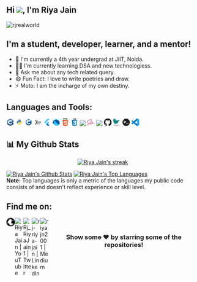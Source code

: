 ## Hi <img src="https://raw.githubusercontent.com/MartinHeinz/MartinHeinz/master/wave.gif" width="30px">, I'm Riya Jain
<p align="left"> <img src="https://komarev.com/ghpvc/?username=rjrealworld&label=Views&color=blue&style=plastic" alt="rjrealworld" /> </p>

## I'm a student, developer, learner, and a mentor!
- 🏫 I'm currently a 4th year undergrad at JIIT, Noida.
- 👩‍💻 I'm currently learning DSA and new technologiess.
- 💬 Ask me about any tech related query.
- 😄 Fun Fact: I love to write poetries and draw.
- ⚡ Moto: I am the incharge of my own destiny.


## Languages and Tools:

<code><img height="20" src="https://raw.githubusercontent.com/github/explore/80688e429a7d4ef2fca1e82350fe8e3517d3494d/topics/cpp/cpp.png"></code>
<code><img height="20" src="https://raw.githubusercontent.com/github/explore/80688e429a7d4ef2fca1e82350fe8e3517d3494d/topics/python/python.png"></code>
<code><img height="20" src="https://raw.githubusercontent.com/github/explore/80688e429a7d4ef2fca1e82350fe8e3517d3494d/topics/c/c.png"></code>
<code><img height="20" src="https://raw.githubusercontent.com/github/explore/80688e429a7d4ef2fca1e82350fe8e3517d3494d/topics/haskell/haskell.png"></code>
<code><img height="20" src="https://raw.githubusercontent.com/github/explore/80688e429a7d4ef2fca1e82350fe8e3517d3494d/topics/flutter/flutter.png"></code>
<code><img height="20" src="https://raw.githubusercontent.com/github/explore/80688e429a7d4ef2fca1e82350fe8e3517d3494d/topics/dart/dart.png"></code>
<code><img height="20" src="https://raw.githubusercontent.com/github/explore/80688e429a7d4ef2fca1e82350fe8e3517d3494d/topics/html/html.png"></code>
<code><img height="20" src="https://raw.githubusercontent.com/github/explore/80688e429a7d4ef2fca1e82350fe8e3517d3494d/topics/css/css.png"></code>
<code><img height="20" src="https://img.icons8.com/color/48/000000/bootstrap.png"></code>
<code><img height="20" src="https://raw.githubusercontent.com/github/explore/80688e429a7d4ef2fca1e82350fe8e3517d3494d/topics/sass/sass.png"></code>
<code><img height="20" src="https://img.icons8.com/color/48/000000/git.png"></code>
<code><img height="20" src="https://raw.githubusercontent.com/github/explore/78df643247d429f6cc873026c0622819ad797942/topics/github/github.png"></code>
<code><img height="20" src="https://raw.githubusercontent.com/github/explore/78df643247d429f6cc873026c0622819ad797942/topics/latex/latex.png"></code>
<code><img height="20" src="https://raw.githubusercontent.com/github/explore/80688e429a7d4ef2fca1e82350fe8e3517d3494d/topics/terminal/terminal.png"></code>
<code><img height="20" src="https://raw.githubusercontent.com/github/explore/80688e429a7d4ef2fca1e82350fe8e3517d3494d/topics/visual-studio-code/visual-studio-code.png"></code> 
<br>

## 📊 My Github Stats

<p align="center">
    <a href="https://github.com/rjrealworld/github-readme-streak-stats">
        <img title="🔥 Get streak stats for your profile at git.io/streak-stats" alt="Riya Jain's streak" src="https://github-readme-streak-stats.herokuapp.com/?user=rjrealworld&theme=black-ice&hide_border=true&stroke=0000&background=060A0CD0"/>
    </a>
</p>

<a href="https://github.com/rjrealworld/github-readme-stats"><img alt="Riya Jain's Github Stats" src="https://github-readme-stats.vercel.app/api?username=rjrealworld&show_icons=true&count_private=true&theme=react&hide_border=true&bg_color=0D1117" /></a>
<a href="https://github.com/rjrealwrold/github-readme-stats"><img alt="Riya Jain's Top Languages" src="https://github-readme-stats.vercel.app/api/top-langs/?username=rjrealworld&langs_count=8&count_private=true&layout=compact&theme=react&hide_border=true&bg_color=0D1117"/></a>
<br/>
<b>Note:</b> Top languages is only a metric of the languages my public code consists of and doesn't reflect experience or skill level.


## Find me on:

[<img align="left" alt="https://portfolios.talentsprint.com/~riya_jain" width="22px" src="https://raw.githubusercontent.com/iconic/open-iconic/master/svg/globe.svg" />][website]
[<img align="left" alt="Riya Jain | YouTube" width="22px" src="https://cdn.jsdelivr.net/npm/simple-icons@v3/icons/youtube.svg" />][youtube]
[<img align="left" alt="Rj_RiyaJain1 | Twitter" width="22px" src="https://cdn.jsdelivr.net/npm/simple-icons@v3/icons/twitter.svg" />][twitter]
[<img align="left" alt="rj-riya-jain | LinkedIn" width="22px" src="https://cdn.jsdelivr.net/npm/simple-icons@v3/icons/linkedin.svg" />][linkedin]
[<img align="left" alt="riyajn2001 | Medium" width="22px" src="https://cdn.jsdelivr.net/npm/simple-icons@v3/icons/medium.svg"/>][medium]

<br />

[website]: https://portfolios.talentsprint.com/~riya_jain
[twitter]: https://twitter.com/Rj_RiyaJain1
[youtube]: https://www.youtube.com/channel/UCNJ7An-wlm8_XzMG3mza3Fw
[linkedin]: https://www.linkedin.com/in/rj-riya-jain/
[medium]: https://medium.com/@riyajn2001
[github]: https://github.com/rjrealworld

<div align="center">

### Show some ❤️ by starring some of the repositories!

</div>
